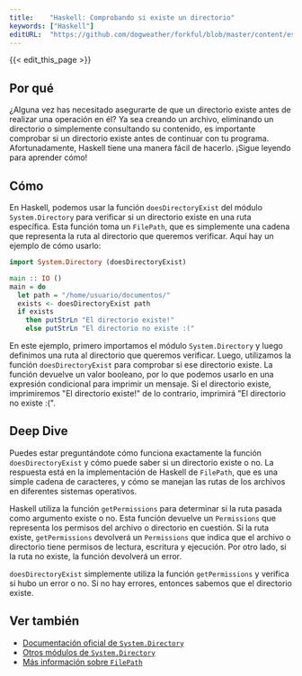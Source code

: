 ```yaml
---
title:    "Haskell: Comprobando si existe un directorio"
keywords: ["Haskell"]
editURL:  "https://github.com/dogweather/forkful/blob/master/content/es/haskell/checking-if-a-directory-exists.md"
---
```


{{< edit_this_page >}}

## Por qué
¿Alguna vez has necesitado asegurarte de que un directorio existe antes de realizar una operación en él? Ya sea creando un archivo, eliminando un directorio o simplemente consultando su contenido, es importante comprobar si un directorio existe antes de continuar con tu programa. Afortunadamente, Haskell tiene una manera fácil de hacerlo. ¡Sigue leyendo para aprender cómo!

## Cómo

En Haskell, podemos usar la función `doesDirectoryExist` del módulo `System.Directory` para verificar si un directorio existe en una ruta específica. Esta función toma un `FilePath`, que es simplemente una cadena que representa la ruta al directorio que queremos verificar. Aquí hay un ejemplo de cómo usarlo:

```Haskell
import System.Directory (doesDirectoryExist)

main :: IO ()
main = do
  let path = "/home/usuario/documentos/"
  exists <- doesDirectoryExist path
  if exists
    then putStrLn "El directorio existe!"
    else putStrLn "El directorio no existe :("
```

En este ejemplo, primero importamos el módulo `System.Directory` y luego definimos una ruta al directorio que queremos verificar. Luego, utilizamos la función `doesDirectoryExist` para comprobar si ese directorio existe. La función devuelve un valor booleano, por lo que podemos usarlo en una expresión condicional para imprimir un mensaje. Si el directorio existe, imprimiremos "El directorio existe!" de lo contrario, imprimirá "El directorio no existe :(". 

## Deep Dive

Puedes estar preguntándote cómo funciona exactamente la función `doesDirectoryExist` y cómo puede saber si un directorio existe o no. La respuesta está en la implementación de Haskell de `FilePath`, que es una simple cadena de caracteres, y cómo se manejan las rutas de los archivos en diferentes sistemas operativos.

Haskell utiliza la función `getPermissions` para determinar si la ruta pasada como argumento existe o no. Esta función devuelve un `Permissions` que representa los permisos del archivo o directorio en cuestión. Si la ruta existe, `getPermissions` devolverá un `Permissions` que indica que el archivo o directorio tiene permisos de lectura, escritura y ejecución. Por otro lado, si la ruta no existe, la función devolverá un error.

`doesDirectoryExist` simplemente utiliza la función `getPermissions` y verifica si hubo un error o no. Si no hay errores, entonces sabemos que el directorio existe.

## Ver también
- [Documentación oficial de `System.Directory`](https://www.haskell.org/cabal/users-guide/developing-packages.html)
- [Otros módulos de `System.Directory`](https://hackage.haskell.org/package/directory-1.3.6.1/docs/System-Directory.html)
- [Más información sobre `FilePath`](https://www.haskell.org/onlinereport/haskell2010/haskellch9.html)